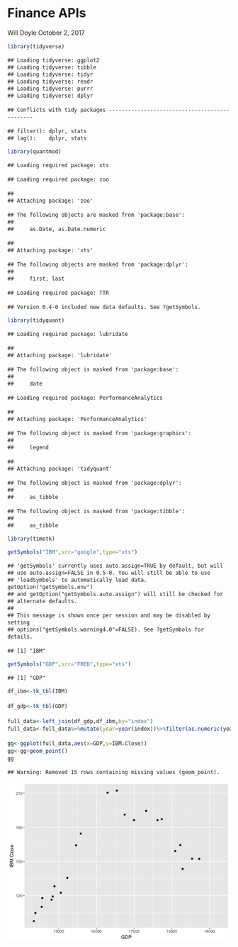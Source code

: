 Finance APIs
================
Will Doyle
October 2, 2017

``` r
library(tidyverse)
```

    ## Loading tidyverse: ggplot2
    ## Loading tidyverse: tibble
    ## Loading tidyverse: tidyr
    ## Loading tidyverse: readr
    ## Loading tidyverse: purrr
    ## Loading tidyverse: dplyr

    ## Conflicts with tidy packages ----------------------------------------------

    ## filter(): dplyr, stats
    ## lag():    dplyr, stats

``` r
library(quantmod)
```

    ## Loading required package: xts

    ## Loading required package: zoo

    ## 
    ## Attaching package: 'zoo'

    ## The following objects are masked from 'package:base':
    ## 
    ##     as.Date, as.Date.numeric

    ## 
    ## Attaching package: 'xts'

    ## The following objects are masked from 'package:dplyr':
    ## 
    ##     first, last

    ## Loading required package: TTR

    ## Version 0.4-0 included new data defaults. See ?getSymbols.

``` r
library(tidyquant)
```

    ## Loading required package: lubridate

    ## 
    ## Attaching package: 'lubridate'

    ## The following object is masked from 'package:base':
    ## 
    ##     date

    ## Loading required package: PerformanceAnalytics

    ## 
    ## Attaching package: 'PerformanceAnalytics'

    ## The following object is masked from 'package:graphics':
    ## 
    ##     legend

    ## 
    ## Attaching package: 'tidyquant'

    ## The following object is masked from 'package:dplyr':
    ## 
    ##     as_tibble

    ## The following object is masked from 'package:tibble':
    ## 
    ##     as_tibble

``` r
library(timetk)
```

``` r
getSymbols("IBM",src="google",type="xts")
```

    ## 'getSymbols' currently uses auto.assign=TRUE by default, but will
    ## use auto.assign=FALSE in 0.5-0. You will still be able to use
    ## 'loadSymbols' to automatically load data. getOption("getSymbols.env")
    ## and getOption("getSymbols.auto.assign") will still be checked for
    ## alternate defaults.
    ## 
    ## This message is shown once per session and may be disabled by setting 
    ## options("getSymbols.warning4.0"=FALSE). See ?getSymbols for details.

    ## [1] "IBM"

``` r
getSymbols("GDP",src="FRED",type="xts")
```

    ## [1] "GDP"

``` r
df_ibm<-tk_tbl(IBM)

df_gdp<-tk_tbl(GDP)

full_data<-left_join(df_gdp,df_ibm,by="index")
full_data<-full_data%>%mutate(year=year(index))%>%filter(as.numeric(year)>2007)

gg<-ggplot(full_data,aes(x=GDP,y=IBM.Close))
gg<-gg+geom_point()
gg
```

    ## Warning: Removed 15 rows containing missing values (geom_point).

![](finance_apis_files/figure-markdown_github-ascii_identifiers/unnamed-chunk-2-1.png)
